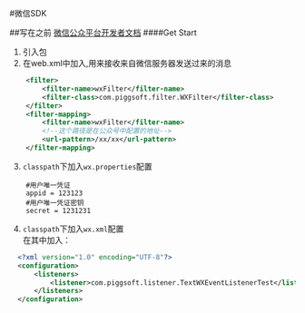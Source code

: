 #微信SDK

##写在之前
[微信公众平台开发者文档](http://mp.weixin.qq.com/wiki/home/index.html)
####Get Start
1. 引入包
2. 在web.xml中加入,用来接收来自微信服务器发送过来的消息
```xml
    <filter>
        <filter-name>wxFilter</filter-name>
        <filter-class>com.piggsoft.filter.WXFilter</filter-class>
    </filter>
    <filter-mapping>
        <filter-name>wxFilter</filter-name>
        <!--这个路径是在公众号中配置的地址-->
        <url-pattern>/xx/xx</url-pattern>
    </filter-mapping>
```
  
3. ````classpath````下加入````wx.properties````配置
```
    #用户唯一凭证
    appid = 123123
    #用户唯一凭证密钥
    secret = 1231231
```
  
4. ````classpath````下加入````wx.xml````配置  
    在其中加入：
```xml
  <?xml version="1.0" encoding="UTF-8"?>
  <configuration>
      <listeners>
          <listener>com.piggsoft.listener.TextWXEventListenerTest</listener>
      </listeners>
  </configuration>
```
